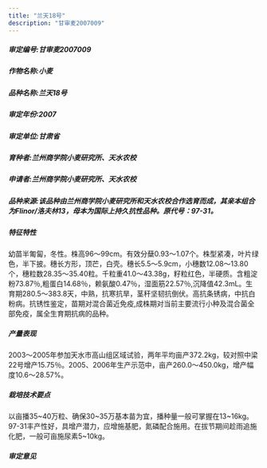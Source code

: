 ```yaml
---
title: "兰天18号"
description: "甘审麦2007009"
---
```

##### 审定编号:甘审麦2007009

##### 作物名称:小麦

##### 品种名称:兰天18号

##### 审定年份:2007

##### 审定单位:甘肃省

##### 育种者:兰州商学院小麦研究所、天水农校

##### 申请者:兰州商学院小麦研究所、天水农校

##### 品种来源:该品种由兰州商学院小麦研究所和天水农校合作选育而成，其亲本组合为Flinor/洛夫林13，母本为国际上持久抗性品种。原代号：97-31。

##### 特征特性
幼苗半匍匐，冬性。株高96～99cm。有效分蘖0.93～1.07个。株型紧凑，叶片绿色，半下披。穗长方形，顶芒，白壳。穗长5.5～5.9cm，小穗数12.08～13.80个，穗粒数28.35～35.40粒。千粒重41.0～43.38g，籽粒红色，半硬质。含粗淀粉73.87％,粗蛋白14.68％，赖氨酸0.47％，湿面筋22.57％,沉降值42.3mL。生育期280.5～383.8天，中熟，抗寒抗旱，茎秆坚韧抗倒伏。高抗条锈病，中抗白粉病。抗锈性鉴定，苗期对混合菌近免疫,成株期对当前主要流行小种及混合菌全部免疫，属全生育期抗病的品种。

##### 产量表现
2003～2005年参加天水市高山组区域试验，两年平均亩产372.2kg，较对照中梁22号增产15.75％。2005、2006年生产示范中，亩产260.0～450.0kg，增产幅度10.6～28.57%。

##### 栽培技术要点
以亩播35~40万粒、确保30~35万基本苗为宜，播种量一般可掌握在13~16kg。97-31丰产性好，具增产潜力，应增施基肥，氮磷配合施用。在拔节期间趁雨追施化肥，一般可亩施尿素5~10kg。



##### 审定意见

